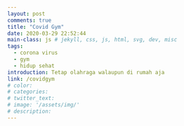 ```yaml
---
layout: post
comments: true
title: "Covid Gym"
date: 2020-03-29 22:52:44
main-class: js # jekyll, css, js, html, svg, dev, misc
tags:
  - corona virus
  - gym 
  - hidup sehat
introduction: Tetap olahraga walaupun di rumah aja
link: /covidgym
# color:
# categories:
# twitter_text:
# image: '/assets/img/'
# description:
---
```

